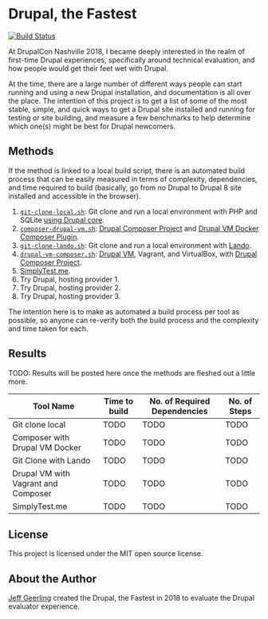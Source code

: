 # Drupal, the Fastest

[![Build Status](https://travis-ci.org/geerlingguy/drupal-the-fastest.svg?branch=master)](https://travis-ci.org/geerlingguy/drupal-the-fastest)

At DrupalCon Nashville 2018, I became deeply interested in the realm of first-time Drupal experiences, specifically around technical evaluation, and how people would get their feet wet with Drupal.

At the time, there are a large number of different ways people can start running and using a new Drupal installation, and documentation is all over the place. The intention of this project is to get a list of some of the most stable, simple, and quick ways to get a Drupal site installed and running for testing or site building, and measure a few benchmarks to help determine which one(s) might be best for Drupal newcomers.

## Methods

If the method is linked to a local build script, there is an automated build process that can be easily measured in terms of complexity, dependencies, and time required to build (basically, go from no Drupal to Drupal 8 site installed and accessible in the browser).

  1. [`git-clone-local.sh`](methods/git-clone-local.sh): Git clone and run a local environment with PHP and SQLite [using Drupal core](https://www.drupal.org/project/drupal/issues/2911319).
  1. [`composer-drupal-vm.sh`](methods/composer-drupal-vm.sh): [Drupal Composer Project](https://github.com/drupal-composer/drupal-project) and [Drupal VM Docker Composer Plugin](https://github.com/geerlingguy/drupal-vm-docker).
  1. [`git-clone-lando.sh`](methods/git-clone-lando.sh): Git clone and run a local environment with [Lando](https://docs.devwithlando.io).
  1. [`drupal-vm-composer.sh`](methods/drupal-vm-composer.sh): [Drupal VM](https://www.drupalvm.com), Vagrant, and VirtualBox, with [Drupal Composer Project](https://github.com/drupal-composer/drupal-project).
  1. [SimplyTest.me](https://simplytest.me).
  1. Try Drupal, hosting provider 1.
  1. Try Drupal, hosting provider 2.
  1. Try Drupal, hosting provider 3.

The intention here is to make as automated a build process per tool as possible, so anyone can re-verify both the build process and the complexity and time taken for each.

## Results

TODO: Results will be posted here once the methods are fleshed out a little more.

| Tool Name                           | Time to build | No. of Required Dependencies | No. of Steps |
| ----------------------------------- | ------------- | ---------------------------- | ------------ |
| Git clone local                     | TODO          | TODO                         | TODO         |
| Composer with Drupal VM Docker      | TODO          | TODO                         | TODO         |
| Git Clone with Lando                | TODO          | TODO                         | TODO         |
| Drupal VM with Vagrant and Composer | TODO          | TODO                         | TODO         |
| SimplyTest.me                       | TODO          | TODO                         | TODO         |

## License

This project is licensed under the MIT open source license.

## About the Author

[Jeff Geerling](https://www.jeffgeerling.com/) created the Drupal, the Fastest in 2018 to evaluate the Drupal evaluator experience.
